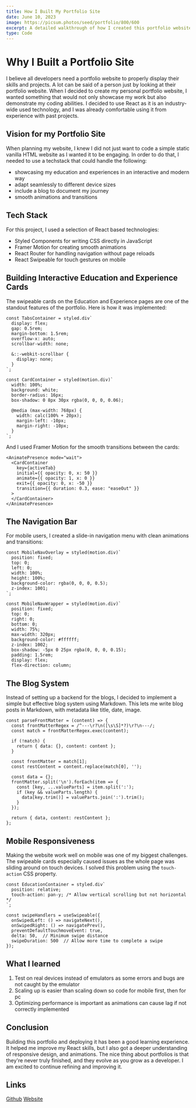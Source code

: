 ```yaml
---
title: How I Built My Portfolio Site
date: June 10, 2023
image: https://picsum.photos/seed/portfolio/800/600
excerpt: A detailed walkthrough of how I created this portfolio website using React, styled-components and other modern web technologies.
type: Code
---
```


# Why I Built a Portfolio Site 

I believe all developers need a portfolio website to properly display their skills and projects. A lot can be said of a person just by looking at their portfolio website.
When I decided to create my personal portfolio website, I wanted something that would not only showcase my work but also demonstrate my coding abilities. I decided to use React as it is an industry-wide used technology, and I was already comfortable using it from experience with past projects.

## Vision for my Portfolio Site

When planning my website, I knew I did not just want to code a simple static vanilla HTML website as I wanted it to be engaging. In order to do that, I needed to use a techstack that could handle the following:
- showcasing my education and experiences in an interactive and modern way
- adapt seamlessly to different device sizes
- include a blog to document my journey
- smooth animations and transitions 

## Tech Stack 

For this project, I used a selection of React based technologies:
- Styled Components for writing CSS directly in JavaScript
- Framer Motion for creating smooth animations
- React Router for handling navigation without page reloads
- React Swipeable for touch gestures on mobile

## Building Interactive Education and Experience Cards

The swipeable cards on the Education and Experience pages are one of the standout features of the portfolio. Here is how it was implemented:

```
const TabsContainer = styled.div`
  display: flex;
  gap: 0.5rem;
  margin-bottom: 1.5rem;
  overflow-x: auto;
  scrollbar-width: none;
  
  &::-webkit-scrollbar {
    display: none;
  }
`;

const CardContainer = styled(motion.div)`
  width: 100%;
  background: white;
  border-radius: 16px;
  box-shadow: 0 8px 30px rgba(0, 0, 0, 0.06);
  
  @media (max-width: 768px) {
    width: calc(100% + 20px);
    margin-left: -10px;
    margin-right: -10px;
  }
`;
```

And I used Framer Motion for the smooth transitions between the cards:

```
<AnimatePresence mode="wait">
  <CardContainer
    key={activeTab}
    initial={{ opacity: 0, x: 50 }}
    animate={{ opacity: 1, x: 0 }}
    exit={{ opacity: 0, x: -50 }}
    transition={{ duration: 0.3, ease: "easeOut" }}
  >
  </CardContainer>
</AnimatePresence>
```

## The Navigation Bar

For mobile users, I created a slide-in navigation menu with clean animations and transitions:

```
const MobileNavOverlay = styled(motion.div)`
  position: fixed;
  top: 0;
  left: 0;
  width: 100%;
  height: 100%;
  background-color: rgba(0, 0, 0, 0.5);
  z-index: 1001;
`;

const MobileNavWrapper = styled(motion.div)`
  position: fixed;
  top: 0;
  right: 0;
  bottom: 0;
  width: 75%;
  max-width: 320px;
  background-color: #ffffff;
  z-index: 1002;
  box-shadow: -5px 0 25px rgba(0, 0, 0, 0.15);
  padding: 1.5rem;
  display: flex;
  flex-direction: column;

```

## The Blog System

Instead of setting up a backend for the blogs, I decided to implement a simple but effective blog system using Markdown. This lets me write blog posts in Markdown, with metadata like title, date, image. 

```
const parseFrontMatter = (content) => {
  const frontMatterRegex = /^---\r?\n([\s\S]*?)\r?\n---/;
  const match = frontMatterRegex.exec(content);
  
  if (!match) {
    return { data: {}, content: content };
  }
  
  const frontMatter = match[1];
  const restContent = content.replace(match[0], '');
  
  const data = {};
  frontMatter.split('\n').forEach(item => {
    const [key, ...valueParts] = item.split(':');
    if (key && valueParts.length) {
      data[key.trim()] = valueParts.join(':').trim();
    }
  });
  
  return { data, content: restContent };
};
```

## Mobile Responsiveness 

Making the website work well on mobile was one of my biggest challenges. The swipeable cards especially caused issues as the whole page was sliding around on touch devices. I solved this problem using the ```touch-action``` CSS property.

```
const EducationContainer = styled.div`
  position: relative;
  touch-action: pan-y; /* Allow vertical scrolling but not horizontal */
`;

const swipeHandlers = useSwipeable({
  onSwipedLeft: () => navigateNext(),
  onSwipedRight: () => navigatePrev(),
  preventDefaultTouchmoveEvent: true,
  delta: 50,  // Minimum swipe distance
  swipeDuration: 500  // Allow more time to complete a swipe
});
```

## What I learned 

1. Test on real devices instead of emulators as some errors and bugs are not caught by the emulator
2. Scaling up is easier than scaling down so code for mobile first, then for pc
3. Optimizing performance is important as animations can cause lag if not correctly implemented


## Conclusion

Building this portfolio and deploying it has been a good learning experience. It helped me improve my React skills, but I also got a deeper understanding of responsive design, and animations.
The nice thing about portfolios is that they're never truly finished, and they evolve as you grow as a developer. I am excited to continue refining and improving it. 

## Links
[Github](https://github.com/ishaanjose/ishaan-portfolio)
[Website](https://ishaanjcm.me/)





